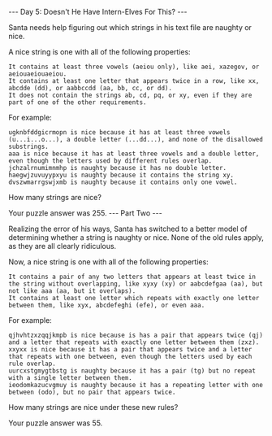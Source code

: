 --- Day 5: Doesn't He Have Intern-Elves For This? ---

Santa needs help figuring out which strings in his text file are naughty or nice.

A nice string is one with all of the following properties:

    It contains at least three vowels (aeiou only), like aei, xazegov, or aeiouaeiouaeiou.
    It contains at least one letter that appears twice in a row, like xx, abcdde (dd), or aabbccdd (aa, bb, cc, or dd).
    It does not contain the strings ab, cd, pq, or xy, even if they are part of one of the other requirements.

For example:

    ugknbfddgicrmopn is nice because it has at least three vowels (u...i...o...), a double letter (...dd...), and none of the disallowed substrings.
    aaa is nice because it has at least three vowels and a double letter, even though the letters used by different rules overlap.
    jchzalrnumimnmhp is naughty because it has no double letter.
    haegwjzuvuyypxyu is naughty because it contains the string xy.
    dvszwmarrgswjxmb is naughty because it contains only one vowel.

How many strings are nice?

Your puzzle answer was 255.
--- Part Two ---

Realizing the error of his ways, Santa has switched to a better model of determining whether a string is naughty or nice. None of the old rules apply, as they are all clearly ridiculous.

Now, a nice string is one with all of the following properties:

    It contains a pair of any two letters that appears at least twice in the string without overlapping, like xyxy (xy) or aabcdefgaa (aa), but not like aaa (aa, but it overlaps).
    It contains at least one letter which repeats with exactly one letter between them, like xyx, abcdefeghi (efe), or even aaa.

For example:

    qjhvhtzxzqqjkmpb is nice because is has a pair that appears twice (qj) and a letter that repeats with exactly one letter between them (zxz).
    xxyxx is nice because it has a pair that appears twice and a letter that repeats with one between, even though the letters used by each rule overlap.
    uurcxstgmygtbstg is naughty because it has a pair (tg) but no repeat with a single letter between them.
    ieodomkazucvgmuy is naughty because it has a repeating letter with one between (odo), but no pair that appears twice.

How many strings are nice under these new rules?

Your puzzle answer was 55.

